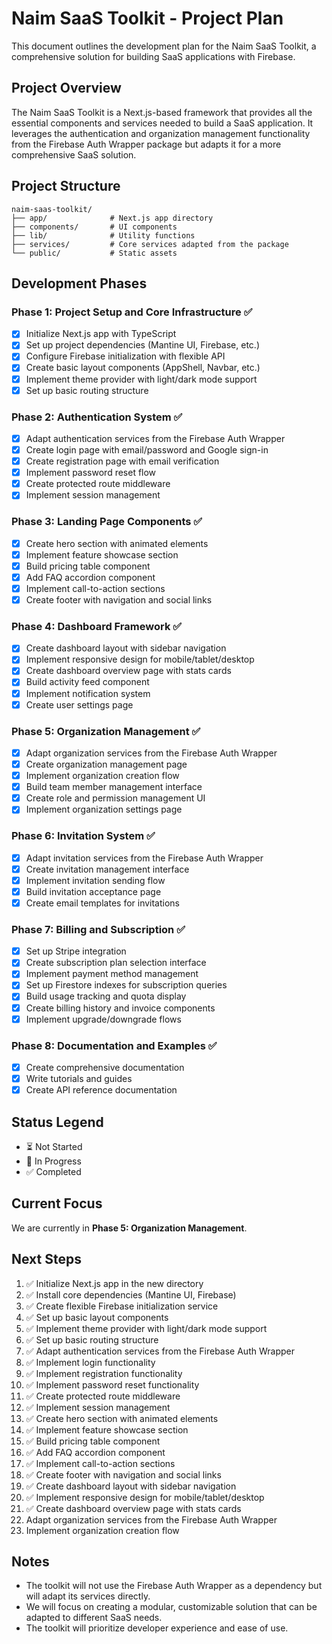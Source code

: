 # Naim SaaS Toolkit - Project Plan

This document outlines the development plan for the Naim SaaS Toolkit, a comprehensive solution for building SaaS applications with Firebase.

## Project Overview

The Naim SaaS Toolkit is a Next.js-based framework that provides all the essential components and services needed to build a SaaS application. It leverages the authentication and organization management functionality from the Firebase Auth Wrapper package but adapts it for a more comprehensive SaaS solution.

## Project Structure

```
naim-saas-toolkit/
├── app/              # Next.js app directory
├── components/       # UI components
├── lib/              # Utility functions
├── services/         # Core services adapted from the package
└── public/           # Static assets
```

## Development Phases

### Phase 1: Project Setup and Core Infrastructure ✅

- [x] Initialize Next.js app with TypeScript
- [x] Set up project dependencies (Mantine UI, Firebase, etc.)
- [x] Configure Firebase initialization with flexible API
- [x] Create basic layout components (AppShell, Navbar, etc.)
- [x] Implement theme provider with light/dark mode support
- [x] Set up basic routing structure

### Phase 2: Authentication System ✅

- [x] Adapt authentication services from the Firebase Auth Wrapper
- [x] Create login page with email/password and Google sign-in
- [x] Create registration page with email verification
- [x] Implement password reset flow
- [x] Create protected route middleware
- [x] Implement session management

### Phase 3: Landing Page Components ✅

- [x] Create hero section with animated elements
- [x] Implement feature showcase section
- [x] Build pricing table component
- [x] Add FAQ accordion component
- [x] Implement call-to-action sections
- [x] Create footer with navigation and social links

### Phase 4: Dashboard Framework ✅

- [x] Create dashboard layout with sidebar navigation
- [x] Implement responsive design for mobile/tablet/desktop
- [x] Create dashboard overview page with stats cards
- [x] Build activity feed component
- [x] Implement notification system
- [x] Create user settings page

### Phase 5: Organization Management ✅

- [x] Adapt organization services from the Firebase Auth Wrapper
- [x] Create organization management page
- [x] Implement organization creation flow
- [x] Build team member management interface
- [x] Create role and permission management UI
- [x] Implement organization settings page

### Phase 6: Invitation System ✅

- [x] Adapt invitation services from the Firebase Auth Wrapper
- [x] Create invitation management interface
- [x] Implement invitation sending flow
- [x] Build invitation acceptance page
- [x] Create email templates for invitations

### Phase 7: Billing and Subscription ✅

- [x] Set up Stripe integration
- [x] Create subscription plan selection interface
- [x] Implement payment method management
- [x] Set up Firestore indexes for subscription queries
- [x] Build usage tracking and quota display
- [x] Create billing history and invoice components
- [x] Implement upgrade/downgrade flows

### Phase 8: Documentation and Examples ✅

- [x] Create comprehensive documentation
- [x] Write tutorials and guides
- [x] Create API reference documentation

## Status Legend

- ⏳ Not Started
- 🔄 In Progress
- ✅ Completed

## Current Focus

We are currently in **Phase 5: Organization Management**.

## Next Steps

1. ✅ Initialize Next.js app in the new directory
2. ✅ Install core dependencies (Mantine UI, Firebase)
3. ✅ Create flexible Firebase initialization service
4. ✅ Set up basic layout components
5. ✅ Implement theme provider with light/dark mode support
6. ✅ Set up basic routing structure
7. ✅ Adapt authentication services from the Firebase Auth Wrapper
8. ✅ Implement login functionality
9. ✅ Implement registration functionality
10. ✅ Implement password reset functionality
11. ✅ Create protected route middleware
12. ✅ Implement session management
13. ✅ Create hero section with animated elements
14. ✅ Implement feature showcase section
15. ✅ Build pricing table component
16. ✅ Add FAQ accordion component
17. ✅ Implement call-to-action sections
18. ✅ Create footer with navigation and social links
19. ✅ Create dashboard layout with sidebar navigation
20. ✅ Implement responsive design for mobile/tablet/desktop
21. ✅ Create dashboard overview page with stats cards
22. Adapt organization services from the Firebase Auth Wrapper
23. Implement organization creation flow

## Notes

- The toolkit will not use the Firebase Auth Wrapper as a dependency but will adapt its services directly.
- We will focus on creating a modular, customizable solution that can be adapted to different SaaS needs.
- The toolkit will prioritize developer experience and ease of use. 